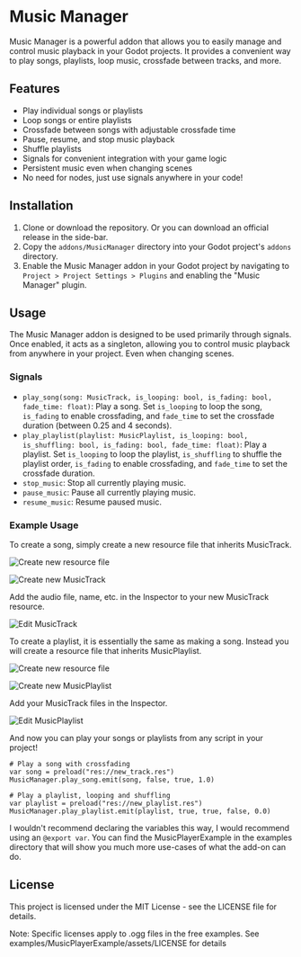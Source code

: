# Music Manager

Music Manager is a powerful addon that allows you to easily manage and control music playback in your Godot projects. It provides a convenient way to play songs, playlists, loop music, crossfade between tracks, and more.

## Features

- Play individual songs or playlists
- Loop songs or entire playlists
- Crossfade between songs with adjustable crossfade time
- Pause, resume, and stop music playback
- Shuffle playlists
- Signals for convenient integration with your game logic
- Persistent music even when changing scenes
- No need for nodes, just use signals anywhere in your code!

## Installation

1. Clone or download the repository. Or you can download an official release in the side-bar.
2. Copy the `addons/MusicManager` directory into your Godot project's `addons` directory.
3. Enable the Music Manager addon in your Godot project by navigating to `Project > Project Settings > Plugins` and enabling the "Music Manager" plugin.

## Usage

The Music Manager addon is designed to be used primarily through signals. Once enabled, it acts as a singleton, allowing you to control music playback from anywhere in your project. Even when changing scenes.

### Signals

- `play_song(song: MusicTrack, is_looping: bool, is_fading: bool, fade_time: float)`: Play a song. Set `is_looping` to loop the song, `is_fading` to enable crossfading, and `fade_time` to set the crossfade duration (between 0.25 and 4 seconds).
- `play_playlist(playlist: MusicPlaylist, is_looping: bool, is_shuffling: bool, is_fading: bool, fade_time: float)`: Play a playlist. Set `is_looping` to loop the playlist, `is_shuffling` to shuffle the playlist order, `is_fading` to enable crossfading, and `fade_time` to set the crossfade duration.
- `stop_music`: Stop all currently playing music.
- `pause_music`: Pause all currently playing music.
- `resume_music`: Resume paused music.

### Example Usage
To create a song, simply create a new resource file that inherits MusicTrack.

![Create new resource file](https://i.imgur.com/EoaUCJL.png)

![Create new MusicTrack](https://i.imgur.com/DiV6t7K.png)

Add the audio file, name, etc. in the Inspector to your new MusicTrack resource.

![Edit MusicTrack](https://i.imgur.com/R5xcBsn.png)

To create a playlist, it is essentially the same as making a song. Instead you will create a resource file that inherits MusicPlaylist.

![Create new resource file](https://i.imgur.com/EoaUCJL.png)

![Create new MusicPlaylist](https://i.imgur.com/05gfpQu.png)

Add your MusicTrack files in the Inspector.

![Edit MusicPlaylist](https://i.imgur.com/0ex2bi2.png)

And now you can play your songs or playlists from any script in your project!

```gdscript
# Play a song with crossfading
var song = preload("res://new_track.res")
MusicManager.play_song.emit(song, false, true, 1.0)

# Play a playlist, looping and shuffling
var playlist = preload("res://new_playlist.res")
MusicManager.play_playlist.emit(playlist, true, true, false, 0.0)
```

I wouldn't recommend declaring the variables this way, I would recommend using an `@export var`. You can find the MusicPlayerExample in the examples directory that will show you much more use-cases of what the add-on can do.

## License

This project is licensed under the MIT License - see the LICENSE file for details.

Note: Specific licenses apply to .ogg files in the free examples. See examples/MusicPlayerExample/assets/LICENSE for details
